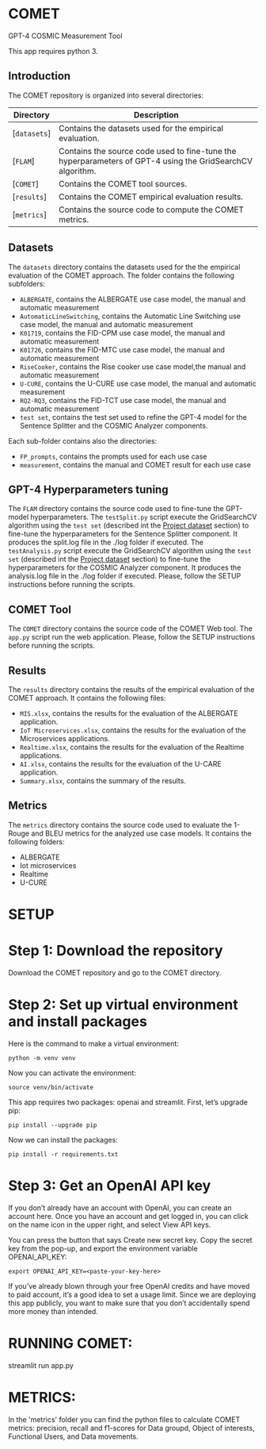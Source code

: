 # COMET
GPT-4 COSMIC Measurement Tool

This app requires python 3.

## Introduction

The COMET repository is organized into several directories:

| Directory                       | Description                                                                                                                |
| ------------------------------- | -------------------------------------------------------------------------------------------------------------------------- |
| [`datasets`]  | Contains the datasets used for the empirical evaluation. |
| [`FLAM`]  | Contains the source code used to fine-tune the hyperparameters of GPT-4 using the GridSearchCV algorithm.              |
| [`COMET`] | Contains the COMET tool sources. |
| [`results`]   | Contains the COMET empirical evaluation results. |
| [`metrics`]   | Contains the source code to compute the COMET metrics. |

## Datasets
The `datasets` directory contains the datasets used for the the empirical evaluation of the COMET approach. The folder contains the following subfolders:
- `ALBERGATE`, contains the ALBERGATE use case model, the manual and automatic measurement
- `AutomaticLineSwitching`, contains the Automatic Line Switching use case model, the manual and automatic measurement
- `K01719`, contains the FID-CPM use case model, the manual and automatic measurement
- `K01726`, contains the FID-MTC use case model, the manual and automatic measurement
- `RiseCooker`, contains the Rise cooker use case model,the manual and automatic measurement
- `U-CURE`, contains the U-CURE use case model, the manual and automatic measurement
- `RQ2-RQ3`, contains the FID-TCT use case model, the manual and automatic measurement
- `test set`, contains the test set used to refine the GPT-4 model for the Sentence Splitter and the COSMIC Analyzer components.

Each sub-folder contains also the directories:
- `FP_prompts`, contains the prompts used for each use case
- `measurement`, contains the manual and COMET result for each use case

## GPT-4 Hyperparameters tuning
The `FLAM` directory contains the source code used to fine-tune the GPT-model hyperparameters. 
The `testSplit.py` script execute the GridSearchCV algorithm using the `test set` (described int the [Project dataset](#datasets) section) to fine-tune the hyperparameters for the Sentence Splitter component. It produces the split.log file in the ./log folder if executed.
The `testAnalysis.py` script execute the GridSearchCV algorithm using the `test set` (described int the [Project dataset](#datasets) section) to fine-tune the hyperparameters for the COSMIC Analyzer component. It produces the analysis.log file in the ./log folder if executed.
Please, follow the SETUP instructions before running the scripts.

## COMET Tool
The `COMET` directory contains the source code of the COMET Web tool. The `app.py` script run the web application. 
Please, follow the SETUP instructions before running the scripts.

## Results
The `results` directory contains the results of the empirical evaluation of the COMET approach. 
It contains the following files:
- `MIS.xlsx`, contains the results for the evaluation of the ALBERGATE application.
- `IoT Microservices.xlsx`, contains the results for the evaluation of the Microservices applications.
- `Realtime.xlsx`, contains the results for the evaluation of the Realtime applications.
- `AI.xlsx`, contains the results for the evaluation of the U-CARE application.
- `Summary.xlsx`, contains the summary of the results.

## Metrics
The `metrics` directory contains the source code used to evaluate the 1-Rouge and BLEU metrics for the analyzed use case models.
It contains the following folders:
- ALBERGATE
- Iot microservices
- Realtime
- U-CURE

# **SETUP**
# Step 1: Download the repository
Download the COMET repository and go to the COMET directory. 

# Step 2: Set up virtual environment and install packages
Here is the command to make a virtual environment:

```
python -m venv venv
```
Now you can activate the environment:

```
source venv/bin/activate
```
This app requires two packages: openai and streamlit. First, let’s upgrade pip:

```
pip install --upgrade pip
```
Now we can install the packages:

```
pip install -r requirements.txt
```

# Step 3: Get an OpenAI API key
If you don’t already have an account with OpenAI, you can create an account here. Once you have an account and get logged in, you can click on the name icon in the upper right, and select View API keys.

You can press the button that says Create new secret key. Copy the secret key from the pop-up, and export the environment variable OPENAI_API_KEY:

```
export OPENAI_API_KEY=<paste-your-key-here>
```

If you’ve already blown through your free OpenAI credits and have moved to paid account, it’s a good idea to set a usage limit. Since we are deploying this app publicly, you want to make sure that you don’t accidentally spend more money than intended.
  
# **RUNNING COMET**:
streamlit run app.py

# **METRICS**:
In the 'metrics' folder you can find the python files to calculate COMET metrics: precision, recall and f1-scores for Data groupd, Object of interests, Functional Users, and Data movements.
